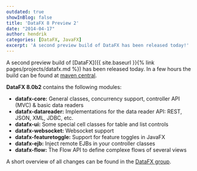 ```yaml
---
outdated: true
showInBlog: false
title: 'DataFX 8 Preview 2'
date: "2014-04-17"
author: hendrik
categories: [DataFX, JavaFX]
excerpt: 'A second preview build of DataFX has been released today!'
---
```

A second preview build of [DataFX]({{ site.baseurl }}{% link pages/projects/datafx.md %}) has been released today. In a few hours the build can be found at [maven central](http://search.maven.org/#search%7Cga%7C1%7Cg%3A%22org.javafxdata%22).

__DataFX 8.0b2__ contains the following modules:

* __datafx-core:__ General classes, concurrency support, controller API (MVC) & basic data readers
* __datafx-datareader:__ Implementations for the data reader API: REST, JSON, XML, JDBC, etc.
* __datafx-ui:__ Some special cell classes for table and list controls
* __datafx-websocket:__ Websocket support
* __datafx-featuretoggle:__ Support for feature toggles in JavaFX
* __datafx-ejb:__ Inject remote EJBs in your controller classes
* __datafx-flow:__ The Flow API to define complexe flows of several views

A short overview of all changes can be found in the [DataFX group](https://groups.google.com/forum/#!forum/datafx-dev).
